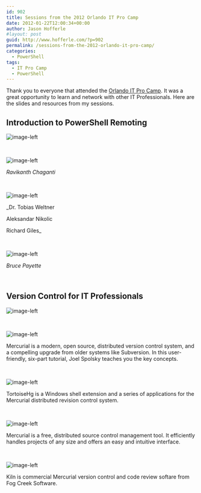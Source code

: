 ```yaml
---
id: 902
title: Sessions from the 2012 Orlando IT Pro Camp
date: 2012-01-22T12:00:34+00:00
author: Jason Hofferle
#layout: post
guid: http://www.hofferle.com/?p=902
permalink: /sessions-from-the-2012-orlando-it-pro-camp/
categories:
  - PowerShell
tags:
  - IT Pro Camp
  - PowerShell
---
```

Thank you to everyone that attended the <a href="https://itpro.camp/" title="2012 Orlando IT Pro Camp" target="_blank">Orlando IT Pro Camp</a>. It was a great opportunity to learn and network with other IT Professionals. Here are the slides and resources from my sessions.

## Introduction to PowerShell Remoting

![image-left](https://drive.google.com/open?id=1FchxCcehGyR5O6LIQd-KbTHmsgouOeIO)

<br style="clear: both;" />

![image-left](https://www.ravichaganti.com/blog/laymans-guide-to-powershell-2-0-remoting/)
  
_Ravikanth Chaganti_

 <br style="clear: both;" />

![image-left](http://community.idera.com/)
  
_Dr. Tobias Weltner
  
Aleksandar Nikolic
  
Richard Giles_

<br style="clear: both;" />

![image-left](https://www.manning.com/books/windows-powershell-in-action-second-edition)
  
_Bruce Payette_

<br style="clear: both;" />

## Version Control for IT Professionals

![image-left](https://drive.google.com/open?id=1vSQ1cNJsVDqfTru4-SlALLwjHAgnI3Ot)

<br style="clear: both;" />

![image-left](http://hginit.com/)
  
Mercurial is a modern, open source, distributed version control system, and a compelling upgrade from older systems like Subversion. In this user-friendly, six-part tutorial, Joel Spolsky teaches you the key concepts.

<br style="clear: both;" />

![image-left](http://tortoisehg.bitbucket.org/)
  
TortoiseHg is a Windows shell extension and a series of applications for the Mercurial distributed revision control system.

<br style="clear: both;" />

![image-left](http://mercurial.selenic.com/)
  
Mercurial is a free, distributed source control management tool. It efficiently handles projects of any size and offers an easy and intuitive interface.

<br style="clear: both;" />

![image-left](http://www.fogcreek.com/kiln/)
  
Kiln is commercial Mercurial version control and code review softare from Fog Creek Software.

<br style="clear: both;" />